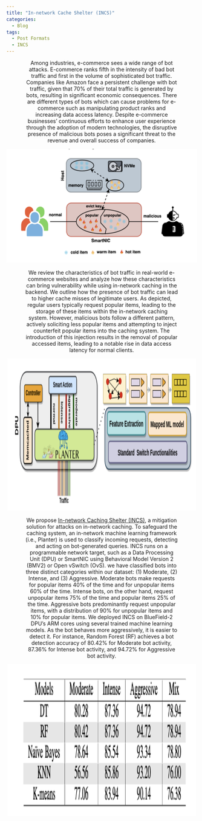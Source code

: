 ```yaml
---
title: "In-network Cache Shelter (INCS)"
categories:
  - Blog
tags:
  - Post Formats
  - INCS
---
```


<p align="center" style="font-size: 14px; width: 80%; margin: auto;">
Among industries, e-commerce sees a wide range of bot attacks. E-commerce ranks fifth in the intensity of bad bot traffic and first in the volume of sophisticated bot traffic. Companies like Amazon face a persistent challenge with bot traffic, given that 70% of their total traffic is generated by bots, resulting in significant economic consequences. There are different types of bots which can cause problems for e-commerce such as manipulating product ranks and increasing data access latency. Despite e-commerce businesses’ continuous efforts to enhance user experience through the adoption of modern technologies, the disruptive presence of malicious bots poses a significant threat to the revenue and overall success of companies.
</p>


<p align="center">
  <img src="/assets/images/eattack.png" alt=" In-network cache poisoning"  width="600" height="300" />
</p>

<p align="center" style="font-size: 14px; width: 80%; margin: auto;">
We review the characteristics of bot traffic in real-world e-commerce websites and analyze how these characteristics can bring vulnerability while using in-network caching in the backend. We outline how the presence of bot traffic can lead to higher cache misses of legitimate users. As depicted, regular users typically request popular items, leading to the storage of these items within the in-network caching system. However, malicious bots follow a different pattern, actively soliciting less popular items and attempting to inject counterfeit popular items into the caching system. The introduction of this injection results in the removal of popular accessed items, leading to a notable rise in data access latency for normal clients.
</p>

<p align="center">
  <img src="/assets/images/incs.png" alt="In-network Caching Shelter (INCS)"  width="500" height="400" />
</p>

 <p align="center" style="font-size: 14px; width: 80%; margin: auto;">
We propose  <a href="https://eng.ox.ac.uk/media/zwgjgmef/hemmatpour2024incs.pdf">In-network Caching Shelter (INCS)</a>, a mitigation solution for attacks on in-network caching. To safeguard the caching system, an in-network machine learning framework (i.e., Planter) is used to classify incoming requests, detecting and acting on bot-generated queries. INCS runs on a programmable network target, such as a Data Processing Unit (DPU) or SmartNIC using Behavioral Model Version 2 (BMV2) or Open vSwitch (OvS).  
we have classified bots into three distinct categories within our dataset: (1) Moderate, (2) Intense, and (3) Aggressive. Moderate bots make requests for popular items 40% of the time and for unpopular items
60% of the time. Intense bots, on the other hand, request unpopular items 75% of the time and popular items 25% of the time. Aggressive bots predominantly request unpopular items, with a distribution of 90% for unpopular items and 10% for popular items. We deployed INCS on BlueField-2 DPU’s ARM cores using several trained machine learning models. As the bot behaves more aggressively, it is easier to detect it. For instance, Random Forest (RF) achieves a bot detection accuracy of 80.42% for Moderate bot activity, 87.36% for Intense bot activity, and 94.72% for Aggressive bot activity.
</p>

<p align="center">
  <img src="/assets/images/incsresult.png" alt="In-network Caching Shelter (INCS)"  width="500" height="400" />
</p>
